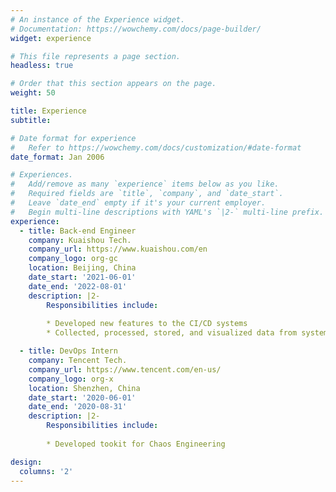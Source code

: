 ```yaml
---
# An instance of the Experience widget.
# Documentation: https://wowchemy.com/docs/page-builder/
widget: experience

# This file represents a page section.
headless: true

# Order that this section appears on the page.
weight: 50

title: Experience
subtitle:

# Date format for experience
#   Refer to https://wowchemy.com/docs/customization/#date-format
date_format: Jan 2006

# Experiences.
#   Add/remove as many `experience` items below as you like.
#   Required fields are `title`, `company`, and `date_start`.
#   Leave `date_end` empty if it's your current employer.
#   Begin multi-line descriptions with YAML's `|2-` multi-line prefix.
experience:
  - title: Back-end Engineer
    company: Kuaishou Tech.
    company_url: https://www.kuaishou.com/en
    company_logo: org-gc
    location: Beijing, China
    date_start: '2021-06-01'
    date_end: '2022-08-01'
    description: |2-
        Responsibilities include:
        
        * Developed new features to the CI/CD systems
        * Collected, processed, stored, and visualized data from systems

  - title: DevOps Intern
    company: Tencent Tech.
    company_url: https://www.tencent.com/en-us/
    company_logo: org-x
    location: Shenzhen, China
    date_start: '2020-06-01'
    date_end: '2020-08-31'
    description: |2-
        Responsibilities include:
        
        * Developed tookit for Chaos Engineering

design:
  columns: '2'
---
```

